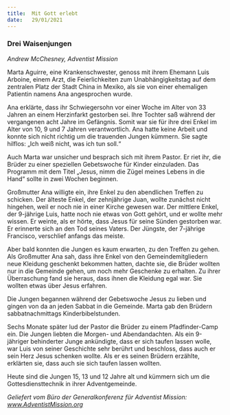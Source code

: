 ```yaml
---
title:  Mit Gott erlebt
date:   29/01/2021
---
```


### Drei Waisenjungen

_Andrew McChesney, Adventist Mission_

Marta Aguirre, eine Krankenschwester, genoss mit ihrem Ehemann Luis Arboine, einem Arzt, die Feierlichkeiten zum Unabhängigkeitstag auf dem zentralen Platz der Stadt China in Mexiko, als sie von einer ehemaligen Patientin namens Ana angesprochen wurde.

Ana erklärte, dass ihr Schwiegersohn vor einer Woche im Alter von 33 Jahren an einem Herzinfarkt gestorben sei. Ihre Tochter saß während der vergangenen acht Jahre im Gefängnis. Somit war sie für ihre drei Enkel im Alter von 10, 9 und 7 Jahren verantwortlich. Ana hatte keine Arbeit und konnte sich nicht richtig um die trauenden Jungen kümmern. Sie sagte hilflos: „Ich weiß nicht, was ich tun soll.“

Auch Marta war unsicher und besprach sich mit ihrem Pastor. Er riet ihr, die Brüder zu einer speziellen Gebetswoche für Kinder einzuladen. Das Programm mit dem Titel „Jesus, nimm die Zügel meines Lebens in die Hand“ sollte in zwei Wochen beginnen.

Großmutter Ana willigte ein, ihre Enkel zu den abendlichen Treffen zu schicken. Der älteste Enkel, der zehnjährige Juan, wollte zunächst nicht hingehen, weil er noch nie in einer Kirche gewesen war. Der mittlere Enkel, der 9-jährige Luis, hatte noch nie etwas von Gott gehört, und er wollte mehr wissen. Er weinte, als er hörte, dass Jesus für seine Sünden gestorben war. Er erinnerte sich an den Tod seines Vaters. Der Jüngste, der 7-jährige Francisco, verschlief anfangs das meiste.

Aber bald konnten die Jungen es kaum erwarten, zu den Treffen zu gehen. Als Großmutter Ana sah, dass ihre Enkel von den Gemeindemitgliedern neue Kleidung geschenkt bekommen hatten, dachte sie, die Brüder wollten nur in die Gemeinde gehen, um noch mehr Geschenke zu erhalten. Zu ihrer Überraschung fand sie heraus, dass ihnen die Kleidung egal war. Sie wollten etwas über Jesus erfahren.

Die Jungen begannen während der Gebetswoche Jesus zu lieben und gingen von da an jeden Sabbat in die Gemeinde. Marta gab den Brüdern sabbatnachmittags Kinderbibelstunden.

Sechs Monate später lud der Pastor die Brüder zu einem Pfadfinder-Camp ein. Die Jungen liebten die Morgen- und Abendandachten. Als ein 9-jähriger behinderter Junge ankündigte, dass er sich taufen lassen wolle, war Luis von seiner Geschichte sehr berührt und beschloss, dass auch er sein Herz Jesus schenken wollte. Als er es seinen Brüdern erzählte, erklärten sie, dass auch sie sich taufen lassen wollten.

Heute sind die Jungen 15, 13 und 12 Jahre alt und kümmern sich um die Gottesdiensttechnik in ihrer Adventgemeinde.

_Geliefert vom Büro der Generalkonferenz für Adventist Mission: www.AdventistMission.org_